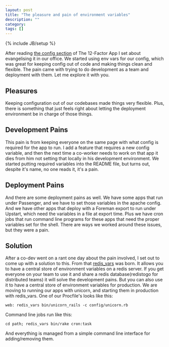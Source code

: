 ```yaml
---
layout: post
title: "The pleasure and pain of environment variables"
description: ""
category: 
tags: []
---
```

{% include JB/setup %}

After reading [the config section](http://www.12factor.net/config) of The 12-Factor App I set about evangelising it in our office. We started using env vars for our config, which was great for keeping config out of code and making things clean and flexible. The pain came with trying to do development as a team and deployment with them. Let me explore it with you.

## Pleasures

Keeping configuration out of our codebases made things very flexible. Plus, there is something that just feels right about letting the deployment environment be in charge of those things.

## Development Pains

This pain is from keeping everyone on the same page with what config is required for the app to run. I add a feature that requires a new config variable, and then the next time a co-worker needs to work on that app it dies from him not setting that locally in his development environment. We started putting required variables into the README file, but turns out, despite it's name, no one reads it, it's a pain.

## Deployment Pains

And there are some deployment pains as well. We have some apps that run under Passenger, and we have to set those variables in the apache config. And we have other apps that deploy with a Foreman export to run under Upstart, which need the variables in a file at export time. Plus we have cron jobs that run command line programs for these apps that need the proper variables set for the shell. There are ways we worked around these issues, but they were a pain.

## Solution

After a co-dev went on a rant one day about the pain involved, I set out to come up with a solution to this. From that [redis_vars](https://github.com/danielfarrell/redis_vars) was born. It allows you to have a central store of environment variables on a redis server. If you get everyone on your team to use it and share a redis database(redistogo for distributed teams) it will solve the development pains. But you can also use it to have a central store of environment variables for production. We are moving to running our apps with unicorn, and starting them in production with redis_vars. One of our Procfile's looks like this:

    web: redis_vars bin/unicorn_rails -c config/unicorn.rb

Command line jobs run like this:

    cd path; redis_vars bin/rake cron:task

And everything is managed from a simple command line interface for adding/removing them.
